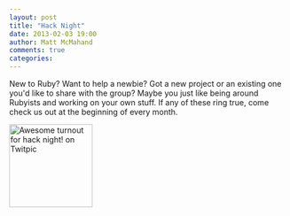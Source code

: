 ```yaml
---
layout: post
title: "Hack Night"
date: 2013-02-03 19:00
author: Matt McMahand
comments: true
categories: 
---
```


New to Ruby? Want to help a newbie? Got a new project or an existing one you'd like to share with the group? Maybe you just like being around Rubyists and working on your own stuff. If any of these ring true, come check us out at the beginning of every month.

<a href="http://twitpic.com/c2lld9" title="Awesome turnout for hack night! on Twitpic"><img src="http://twitpic.com/show/thumb/c2lld9.jpg" width="150" height="150" alt="Awesome turnout for hack night! on Twitpic"></a>


